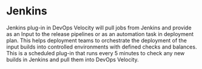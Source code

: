 
# Jenkins

Jenkins plug-in in DevOps Velocity will pull jobs from Jenkins and provide as an Input to the release pipelines or as an automation task in deployment plan. This helps deployment teams to orchestrate the deployment of the input builds into controlled environments with defined checks and balances. This is a scheduled plug-in that runs every 5 minutes to check any new builds in Jenkins and pull them into DevOps Velocity.

